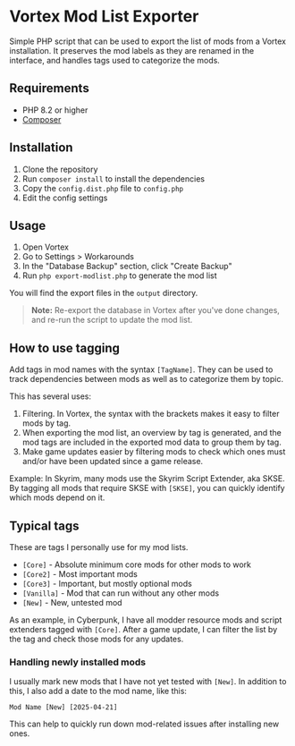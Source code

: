 # Vortex Mod List Exporter

Simple PHP script that can be used to export the list of mods
from a Vortex installation. It preserves the mod labels as they 
are renamed in the interface, and handles tags used to categorize 
the mods.

## Requirements

- PHP 8.2 or higher
- [Composer](https://getcomposer.org) 

## Installation

1. Clone the repository
2. Run `composer install` to install the dependencies
3. Copy the `config.dist.php` file to `config.php`
4. Edit the config settings

## Usage

1. Open Vortex
2. Go to Settings > Workarounds
3. In the "Database Backup" section, click "Create Backup"
4. Run `php export-modlist.php` to generate the mod list

You will find the export files in the `output` directory.

> **Note:** Re-export the database in Vortex after you've
> done changes, and re-run the script to update the mod list.

## How to use tagging

Add tags in mod names with the syntax `[TagName]`. They can be
used to track dependencies between mods as well as to categorize
them by topic. 

This has several uses:

1. Filtering. In Vortex, the syntax with the brackets makes it
   easy to filter mods by tag. 
2. When exporting the mod list, an overview by tag is generated,
   and the mod tags are included in the exported mod data to
   group them by tag.
3. Make game updates easier by filtering mods to check which ones 
   must and/or have been updated since a game release.

Example: In Skyrim, many mods use the Skyrim Script Extender, aka
SKSE. By tagging all mods that require SKSE with `[SKSE]`, you can
quickly identify which mods depend on it.

## Typical tags

These are tags I personally use for my mod lists. 

- `[Core]` - Absolute minimum core mods for other mods to work
- `[Core2]` - Most important mods 
- `[Core3]` - Important, but mostly optional mods
- `[Vanilla]` - Mod that can run without any other mods
- `[New]` - New, untested mod

As an example, in Cyberpunk, I have all modder resource mods
and script extenders tagged with `[Core]`. After a game update,
I can filter the list by the tag and check those mods for any
updates.

### Handling newly installed mods

I usually mark new mods that I have not yet tested with `[New]`.
In addition to this, I also add a date to the mod name, like this:

`Mod Name [New] [2025-04-21]`

This can help to quickly run down mod-related issues after installing
new ones.
